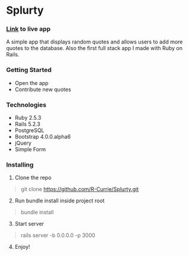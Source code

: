 # Splurty

### [Link](https://splurty-robert-currie.herokuapp.com/) to live app

A simple app that displays random quotes and allows users to add more quotes to the database.
Also the first full stack app I made with Ruby on Rails.

### Getting Started
* Open the app
* Contribute new quotes

### Technologies
* Ruby 2.5.3
* Rails 5.2.3
* PostgreSQL
* Bootstrap 4.0.0.alpha6
* jQuery
* Simple Form


### Installing

1. Clone the repo
> git clone https://github.com/R-Currie/Splurty.git
2. Run bundle install inside project root
> bundle install
3. Start server
> rails server -b 0.0.0.0 -p 3000
4. Enjoy!
